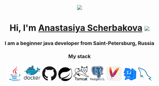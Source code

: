 <div id="header" align="center">
  <img src="https://media.giphy.com/media/LMcB8XospGZO8UQq87/giphy.gif" width="250"/>
</div>
<h1 align="center"> Hi, I'm <a href="https://t.me/an_shd" target="_blank">Anastasiya Scherbakova</a> 
<img src="https://github.com/blackcater/blackcater/raw/main/images/Hi.gif" height="32"/></h1>
<h3 align="center"> I am a beginner java developer from Saint-Petersburg, Russia </h3>
<h3 align="center"> My stack </h3>


<div id="badges" align="center">
    <img src="https://github.com/devicons/devicon/blob/master/icons/java/java-original.svg" width="50"/>
    <img src="https://github.com/devicons/devicon/blob/master/icons/docker/docker-original-wordmark.svg" width="55"/>
  <img src="https://github.com/devicons/devicon/blob/master/icons/github/github-original.svg" width="50"/>
      <img src="https://github.com/devicons/devicon/blob/master/icons/spring/spring-plain.svg" width="45"/>
      <img src="https://github.com/devicons/devicon/blob/master/icons/tomcat/tomcat-line-wordmark.svg" width="50"/>
    <img src="https://github.com/devicons/devicon/blob/master/icons/postgresql/postgresql-original-wordmark.svg" width="50"/>
  <img src="https://github.com/tandpfun/skill-icons/blob/main/icons/Maven-Light.svg" width="50"/>
   <img src="https://github.com/devicons/devicon/blob/master/icons/intellij/intellij-plain.svg" width="45"/>
      <img src="https://github.com/devicons/devicon/blob/master/icons/mysql/mysql-original.svg" width="45"/>
   

</div>


<!--
**AnScherbakova/AnScherbakova** is a ✨ _special_ ✨ repository because its `README.md` (this file) appears on your GitHub profile.

Here are some ideas to get you started:

- 🔭 I’m currently working on ...
- 🌱 I’m currently learning ...
- 👯 I’m looking to collaborate on ...
- 🤔 I’m looking for help with ...
- 💬 Ask me about ...
- 📫 How to reach me: ...
- 😄 Pronouns: ...
- ⚡ Fun fact: ...
-->
